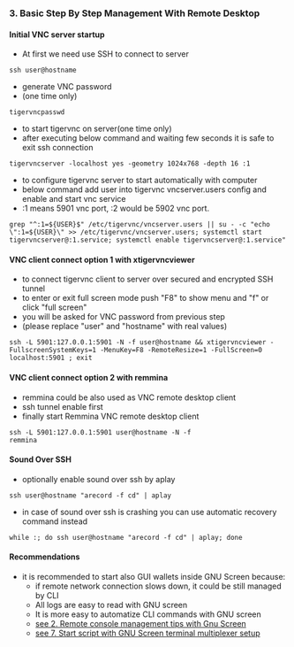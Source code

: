 ### 3. Basic Step By Step Management With Remote Desktop

#### Initial VNC server startup

  * At first we need use SSH to connect to server
```
ssh user@hostname
```

  * generate VNC password
  * (one time only)
```
tigervncpasswd
```

  * to start tigervnc on server(one time only)
  * after executing below command and waiting few seconds it is safe to exit ssh connection
```
tigervncserver -localhost yes -geometry 1024x768 -depth 16 :1
```

  * to configure tigervnc server to start automatically with computer
  * below command add user into tigervnc vncserver.users config and enable and start vnc service
  * :1 means 5901 vnc port, :2 would be 5902 vnc port.
```
grep "^:1=${USER}$" /etc/tigervnc/vncserver.users || su - -c "echo \":1=${USER}\" >> /etc/tigervnc/vncserver.users; systemctl start tigervncserver@:1.service; systemctl enable tigervncserver@:1.service"
```

#### VNC client connect option 1 with xtigervncviewer

  * to connect tigervnc client to server over secured and encrypted SSH tunnel
  * to enter or exit full screen mode push "F8" to show menu and "f" or click "full screen"
  * you will be asked for VNC password from previous step
  * (please replace "user" and "hostname" with real values)
```
ssh -L 5901:127.0.0.1:5901 -N -f user@hostname && xtigervncviewer -FullscreenSystemKeys=1 -MenuKey=F8 -RemoteResize=1 -FullScreen=0 localhost:5901 ; exit
```

#### VNC client connect option 2 with remmina

  * remmina could be also used as VNC remote desktop client
  * ssh tunnel enable first
  * finally start Remmina VNC remote desktop client
```
ssh -L 5901:127.0.0.1:5901 user@hostname -N -f
remmina
```

#### Sound Over SSH

  * optionally enable sound over ssh by aplay
```
ssh user@hostname "arecord -f cd" | aplay
```
  * in case of sound over ssh is crashing you can use automatic recovery command instead
```
while :; do ssh user@hostname "arecord -f cd" | aplay; done
```

#### Recommendations

  * it is recommended to start also GUI wallets inside GNU Screen because:
    * if remote network connection slows down, it could be still managed by CLI
    * All logs are easy to read with GNU screen
    * It is more easy to automatize CLI commands with GNU screen
    * [see 2. Remote console management tips with Gnu Screen](./readme.remote.console.md)
    * [see 7. Start script with GNU Screen terminal multiplexer setup](./readme.screen.md)
